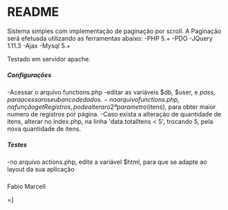﻿# README #

Sistema simples com implementação de paginação por scroll.
A Paginação será efetuada utilizando as ferramentas abaixo:
-PHP 5.+
 -PDO
-JQuery 1.11.3
 -Ajax
-Mysql 5.+

Testado em servidor apache.

##### Configurações
-Acessar o arquivo functions.php
-editar as variáveis $db, $user, e $pass, para acessar o seu banco de dados.
-no arquivo functions.php, na função getRegistros, pode alterar o 2º parametro($itens), para obter maior numero de registros por página.
	-Caso exista a alteração de quantidade de itens, alterar no index.php, na linha 'data.totalItens < 5', trocando 5, pela nova quantidade de itens.

##### Testes
-no arquivo actions.php, edite a variável $html, para que se adapte ao layout da sua aplicação


#####
Fabio Marcell

=]